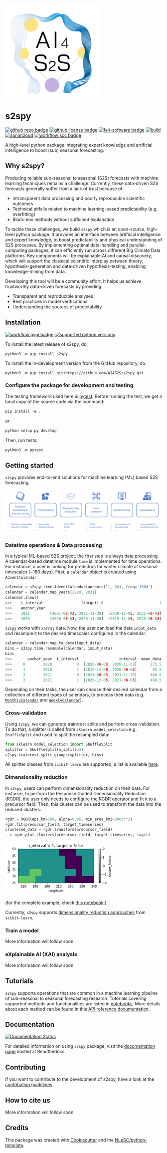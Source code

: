 <img width="300" alt="Logo" src="./docs/assets/images/ai4s2s_logo.png">

# s2spy

[![github repo badge](https://img.shields.io/badge/github-repo-000.svg?logo=github&labelColor=gray&color=blue)](https://github.com/AI4S2S/ai4s2s)
[![github license badge](https://img.shields.io/github/license/AI4S2S/s2spy)](https://github.com/AI4S2S/s2spy)
[![fair-software badge](https://img.shields.io/badge/fair--software.eu-%E2%97%8F%20%20%E2%97%8F%20%20%E2%97%8F%20%20%E2%97%8F%20%20%E2%97%8B-yellow)](https://fair-software.eu)
[![build](https://github.com/AI4S2S/s2spy/actions/workflows/build.yml/badge.svg)](https://github.com/AI4S2S/s2spy/actions/workflows/build.yml)
[![sonarcloud](https://github.com/AI4S2S/s2spy/actions/workflows/sonarcloud.yml/badge.svg)](https://github.com/AI4S2S/s2spy/actions/workflows/sonarcloud.yml)
[![workflow scc badge](https://sonarcloud.io/api/project_badges/measure?project=AI4S2S_ai4s2s&metric=coverage)](https://sonarcloud.io/dashboard?id=AI4S2S_ai4s2s)

A high-level python package integrating expert knowledge and artificial intelligence to boost (sub) seasonal forecasting.

## Why s2spy?
Producing reliable sub-seasonal to seasonal (S2S) forecasts with machine learning techniques remains a challenge. Currently, these data-driven S2S forecasts generally suffer from a lack of trust because of:
- Intransparent data processing and poorly reproducible scientific outcomes
- Technical pitfalls related to machine learning-based predictability (e.g. overfitting)
- Black-box methods without sufficient explanation

To tackle these challenges, we build `s2spy` which is an open-source, high-level python package. It provides an interface between artificial intelligence and expert knowledge, to boost predictability and physical understanding of S2S processes. By implementing optimal data-handling and parallel-computing packages, it can efficiently run across different Big Climate Data platforms. Key components will be explainable AI and causal discovery, which will support the classical scientific interplay between theory, hypothesis-generation and data-driven hypothesis-testing, enabling knowledge-mining from data.

Developing this tool will be a community effort. It helps us achieve trustworthy data-driven forecasts by providing:
- Transparent and reproducible analyses
- Best practices in model verifications
- Understanding the sources of predictability

## Installation
[![workflow pypi badge](https://img.shields.io/pypi/v/s2spy.svg?colorB=blue)](https://pypi.python.org/project/s2spy/)
[![supported python versions](https://img.shields.io/pypi/pyversions/s2spy)](https://pypi.python.org/project/s2spy/)

To install the latest release of s2spy, do:
```console
python3 -m pip install s2spy
```

To install the in-development version from the GitHub repository, do:

```console
python3 -m pip install git+https://github.com/AI4S2S/s2spy.git
```

### Configure the package for development and testing
The testing framework used here is [pytest](https://pytest.org). Before running the test, we get a local copy of the source code via the command:

```py
pip install -e .
```
or
```py
python setup.py develop
```

Then, run tests:
```py
python3 -m pytest
```

## Getting started
`s2spy` provides end-to-end solutions for machine learning (ML) based S2S forecasting.

![workflow](./docs/assets/images/workflow.png)

### Datetime operations & Data processing
In a typical ML-based S2S project, the first step is always data processing.  A calendar-based datetime module `time` is implemented for time operations. For instance, a user is looking for predictors for winter climate at seasonal timescales (~180 days). First, a `calendar` object is created using `AdventCalendar`:

```py
calendar = s2spy.time.AdventCalendar(anchor=(11, 30), freq='180d')
calendar = calendar.map_years(2020, 2021)
calendar.show()
>>>    i_interval                 (target) 0                         1
>>>    anchor_year
>>>    2021         (2021-06-03, 2021-11-30]  (2020-12-05, 2021-06-03]
>>>    2020         (2020-06-03, 2020-11-30]  (2019-12-06, 2020-06-03]
```

`s2spy` works with `xarray` data. Now, the user can load the data `input_data` and resample it to the desired timescales configured in the calendar:

```py
calendar = calendar.map_to_data(input_data)
bins = s2spy.time.resample(calendar, input_data)
bins
>>>       anchor_year  i_interval                  interval  mean_data  target
>>>     0        2020           0  (2020-06-03, 2020-11-30]      275.5    True
>>>     1        2020           1  (2019-12-06, 2020-06-03]       95.5   False
>>>     2        2021           0  (2021-06-03, 2021-11-30]      640.5    True
>>>     3        2021           1  (2020-12-05, 2021-06-03]      460.5   False
```

Depending on their tasks, the user can choose their desired calendar from a collection of different types of calendars, to process their data (e.g. [`MonthlyCalendar`](https://ai4s2s.readthedocs.io/en/latest/autoapi/s2spy/time/index.html#s2spy.time.MonthlyCalendar) and [`WeeklyCalendar`](https://ai4s2s.readthedocs.io/en/latest/autoapi/s2spy/time/index.html#s2spy.time.WeeklyCalendar)).

### Cross-validation
Using `s2spy`, we can generate train/test splits and perform cross-validation. To do that, a splitter is called from `sklearn.model_selection` e.g. `ShuffleSplit` and used to split the resampled data:

```py
from sklearn.model_selection import ShuffleSplit
splitter = ShuffleSplit(n_splits=3)
s2spy.traintest.split_groups(splitter, bins)
```

All splitter classes from `scikit-learn` are supported, a list is available [here](https://scikit-learn.org/stable/modules/classes.html#splitter-classes).

### Dimensionality reduction
In `s2spy`, users can perform dimensionality reduction on their data. For instance, to perform the Response Guided Dimensionality Reduction (RGDR), the user only needs to configure the RGDR operator and fit it to a precursor field. Then, this cluster can be used to transform the data into the reduced clusters:
```py
rgdr = RGDR(eps_km=600, alpha=0.05, min_area_km2=3000**2)
rgdr.fit(precursor_field, target_timeseries)
clustered_data = rgdr.transform(precursor_field)
_ = rgdr.plot_clusters(precursor_field, target_timeseries, lag=1)
```
![clusters](./docs/assets/images/rgdr_clusters.png)

(for the complete example, check [this notebook](https://github.com/AI4S2S/s2spy/blob/main/notebooks/tutorial_RGDR.ipynb).)

Currently, `s2spy` supports [dimensionality reduction approaches](https://scikit-learn.org/stable/modules/classes.html#module-sklearn.cluster) from `scikit-learn`. 

### Train a model
More information will follow soon.

### eXplainable AI (XAI) analysis
More information will follow soon.

## Tutorials
`s2spy` supports operations that are common in a machine learning pipeline of sub-seasonal to seasonal forecasting research. Tutorials covering supported methods and functionalities are listed in [notebooks](https://github.com/AI4S2S/s2spy/tree/main/notebooks). More details about each method can be found in this [API reference documentation](https://ai4s2s.readthedocs.io/en/latest/autoapi/index.html).

## Documentation
[![Documentation Status](https://readthedocs.org/projects/ai4s2s/badge/?version=latest)](https://ai4s2s.readthedocs.io/en/latest/?badge=latest)

For detailed information on using `s2spy` package, visit the [documentation page](https://ai4s2s.readthedocs.io/en/latest/) hosted at Readthedocs.

## Contributing

If you want to contribute to the development of s2spy,
have a look at the [contribution guidelines](docs/CONTRIBUTING.md).

## How to cite us
<!-- [![RSD](https://img.shields.io/badge/rsd-s2s-00a3e3.svg)](https://www.research-software.nl/software/s2spy) -->
<!-- [![DOI](https://zenodo.org/badge/DOI/<replace-with-created-DOI>.svg)](https://doi.org/<replace-with-created-DOI>) -->

<!--TODO: add links to zenodo and rsd. -->
More information will follow soon.

## Credits

This package was created with [Cookiecutter](https://github.com/audreyr/cookiecutter) and the [NLeSC/python-template](https://github.com/NLeSC/python-template).
